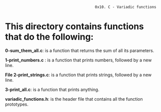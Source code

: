                                              0x10. C - Variadic functions

# This directory contains functions that do the following:


**0-sum_them_all.c**: is a function that returns the sum of all its parameters.

**1-print_numbers.c** : is a function that prints numbers, followed by a new line.

**File 2-print_strings.c**: is a function that prints strings, followed by a new line.

**3-print_all.c**: is a function that prints anything.

**variadic_functions.h**: is the header file that contains all the function prototypes.

